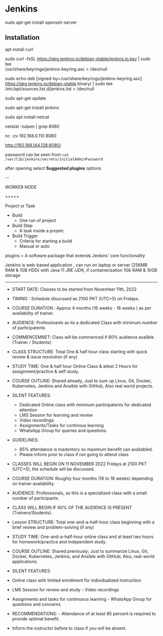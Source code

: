 # Jenkins


sudo apt-get install openssh-server



## Installation 

apt install curl

sudo curl -fsSL https://pkg.jenkins.io/debian-stable/jenkins.io.key | sudo tee \
  /usr/share/keyrings/jenkins-keyring.asc > /dev/null

sudo echo deb [signed-by=/usr/share/keyrings/jenkins-keyring.asc] \
  https://pkg.jenkins.io/debian-stable binary/ | sudo tee \
  /etc/apt/sources.list.d/jenkins.list > /dev/null

sudo apt-get update

sudo apt-get install jenkins

sudo apt install netcat


netstat -tulpen | grep 8080

nc -zv 192.168.0.110 8080

http://192.168.144.128:8080/

password can be seen from `cat /var/lib/jenkins/secrets/initialAdminPassword`


after opening select **Suggested plugins** options


--

WORKER NODE 



=====


Project or Task 


- Build 
  - One run of project 
- Build Step
  - A task inside a projetc 
- Build Trigger
  - Criteria for starting a build 
  - Manual or auto

plugins = A software package that extends Jenkins' core functionality


Jenkins is web-based application , can run on laptop or server (256MB RAM & 1GB HDD) with Java 11 JRE /JDK, if containerization 1Gb RAM & 10GB storage





















---


- START DATE: Classes to be started from November 11th, 2022
- TIMING : Schedule disucssed as 2100 PKT (UTC+5) on Fridays.
- COURSE DURATION : Approx 4 months (16 weeks - 18 weeks ) as per availability of trainer.
- AUDIENCE: Professioanls as its a dedicated Class with minimum number of participatents 
- COMMENCEMNET: Class will be commenced if 60% audience availble (Trainer / Students) 
- CLASS STRUCTURE: Total One & half hour class starting with quick review & issue resolution (if any)
- STUDY TIME:  One & half hour Online Class & atlest 2 Hours for assignment/practice & self study.   
- COURSE OUTLINE: Shared already, Just to sum up Linux, Git, Docker, Kubernetes, Jenkins and Ansible with GitHub, Also real world projects.
- SILENT FEATURES:
  - Dedicated Online class with minimum participatents for dedicated attention
  - LMS Session for learning and review
  - Video recordings
  - Assignments/Tasks for continous learning
  - WhatsApp Group for queries and questions 
- GUIDELINES:
  - 85% attendance is madontory so maximum benefit can availabled.
  - Please inform prior to class if not going to attend class 





- CLASSES WILL BEGIN ON 11 NOVEMBER 2022
Fridays at 2100 PKT (UTC+5), the schedule will be discussed.
- COURSE DURATION: Roughly four months (16 to 18 weeks) depending on trainer availability.

- AUDIENCE: Professionals, as this is a specialized class with a small number of participants.
- CLASS WILL BEGIN IF 60% OF THE AUDIENCE IS PRESENT (Trainers/Students).
- Lesson STRUCTURE: Total one-and-a-half-hour class beginning with a brief review and problem-solving (if any)
- STUDY TIME: One-and-a-half-hour online class and at least two hours for homework/practice and independent study.
- COURSE OUTLINE: Shared previously; Just to summarize Linux, Git, Docker, Kubernetes, Jenkins, and Ansible with GitHub; Also, real-world applications.
- SILENT FEATURES:
- Online class with limited enrollment for individualized instruction.
- LMS Session for review and study - Video recordings
- Assignments and tasks for continuous learning - WhatsApp Group for questions and concerns
- RECOMMENDATIONS: - Attendance of at least 85 percent is required to provide optimal benefit.
- Inform the instructor before to class if you will be absent.